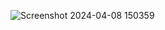 ![Screenshot 2024-04-08 150359](https://github.com/Harshit1234G/Python-for-Data-Science/assets/119939567/ef75de28-a198-49b6-afd5-6188b5946569)
